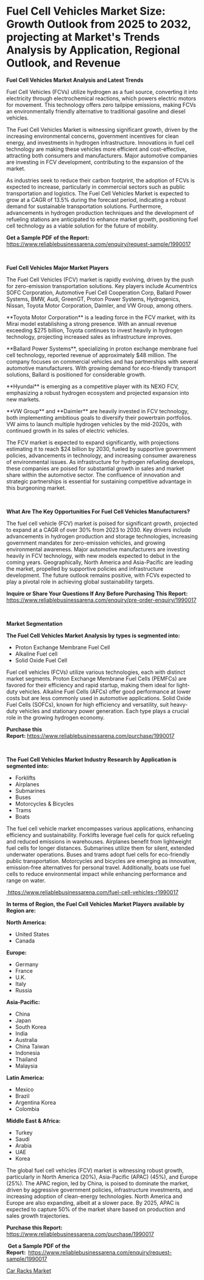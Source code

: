 <p><h1>Fuel Cell Vehicles Market Size: Growth Outlook from 2025 to 2032, projecting at Market's Trends Analysis by Application, Regional Outlook, and Revenue</h1></p><p><strong>Fuel Cell Vehicles Market Analysis and Latest Trends</strong></p>
<p><p>Fuel Cell Vehicles (FCVs) utilize hydrogen as a fuel source, converting it into electricity through electrochemical reactions, which powers electric motors for movement. This technology offers zero tailpipe emissions, making FCVs an environmentally friendly alternative to traditional gasoline and diesel vehicles. </p><p>The Fuel Cell Vehicles Market is witnessing significant growth, driven by the increasing environmental concerns, government incentives for clean energy, and investments in hydrogen infrastructure. Innovations in fuel cell technology are making these vehicles more efficient and cost-effective, attracting both consumers and manufacturers. Major automotive companies are investing in FCV development, contributing to the expansion of the market.</p><p>As industries seek to reduce their carbon footprint, the adoption of FCVs is expected to increase, particularly in commercial sectors such as public transportation and logistics. The Fuel Cell Vehicles Market is expected to grow at a CAGR of 13.5% during the forecast period, indicating a robust demand for sustainable transportation solutions. Furthermore, advancements in hydrogen production techniques and the development of refueling stations are anticipated to enhance market growth, positioning fuel cell technology as a viable solution for the future of mobility.</p></p>
<p><strong>Get a Sample PDF of the Report:&nbsp;</strong> <a href="https://www.reliablebusinessarena.com/enquiry/request-sample/1990017?utm_campaign=2200&utm_medium=2&utm_source=Github&utm_content=ia&utm_term=30032025&utm_id=fuel-cell-vehicles">https://www.reliablebusinessarena.com/enquiry/request-sample/1990017</a></p>
<p>&nbsp;</p>
<p><strong>Fuel Cell Vehicles Major Market Players</strong></p>
<p><p>The Fuel Cell Vehicles (FCV) market is rapidly evolving, driven by the push for zero-emission transportation solutions. Key players include Acumentrics SOFC Corporation, Automotive Fuel Cell Cooperation Corp, Ballard Power Systems, BMW, Audi, GreenGT, Proton Power Systems, Hydrogenics, Nissan, Toyota Motor Corporation, Daimler, and VW Group, among others.</p><p>**Toyota Motor Corporation** is a leading force in the FCV market, with its Mirai model establishing a strong presence. With an annual revenue exceeding $275 billion, Toyota continues to invest heavily in hydrogen technology, projecting increased sales as infrastructure improves.</p><p>**Ballard Power Systems**, specializing in proton exchange membrane fuel cell technology, reported revenue of approximately $48 million. The company focuses on commercial vehicles and has partnerships with several automotive manufacturers. With growing demand for eco-friendly transport solutions, Ballard is positioned for considerable growth.</p><p>**Hyundai** is emerging as a competitive player with its NEXO FCV, emphasizing a robust hydrogen ecosystem and projected expansion into new markets. </p><p>**VW Group** and **Daimler** are heavily invested in FCV technology, both implementing ambitious goals to diversify their powertrain portfolios. VW aims to launch multiple hydrogen vehicles by the mid-2020s, with continued growth in its sales of electric vehicles.</p><p>The FCV market is expected to expand significantly, with projections estimating it to reach $24 billion by 2030, fueled by supportive government policies, advancements in technology, and increasing consumer awareness of environmental issues. As infrastructure for hydrogen refueling develops, these companies are poised for substantial growth in sales and market share within the automotive sector. The confluence of innovation and strategic partnerships is essential for sustaining competitive advantage in this burgeoning market.</p></p>
<p>&nbsp;</p>
<p><strong>What Are The Key Opportunities For Fuel Cell Vehicles Manufacturers?</strong></p>
<p><p>The fuel cell vehicle (FCV) market is poised for significant growth, projected to expand at a CAGR of over 30% from 2023 to 2030. Key drivers include advancements in hydrogen production and storage technologies, increasing government mandates for zero-emission vehicles, and growing environmental awareness. Major automotive manufacturers are investing heavily in FCV technology, with new models expected to debut in the coming years. Geographically, North America and Asia-Pacific are leading the market, propelled by supportive policies and infrastructure development. The future outlook remains positive, with FCVs expected to play a pivotal role in achieving global sustainability targets.</p></p>
<p><strong>Inquire or Share Your Questions If Any Before Purchasing This Report:</strong> <a href="https://www.reliablebusinessarena.com/enquiry/pre-order-enquiry/1990017?utm_campaign=2200&utm_medium=2&utm_source=Github&utm_content=ia&utm_term=30032025&utm_id=fuel-cell-vehicles">https://www.reliablebusinessarena.com/enquiry/pre-order-enquiry/1990017</a></p>
<p>&nbsp;</p>
<p><strong>Market Segmentation</strong></p>
<p><strong>The Fuel Cell Vehicles Market Analysis by types is segmented into:</strong></p>
<p><ul><li>Proton Exchange Membrane Fuel Cell</li><li>Alkaline Fuel cell</li><li>Solid Oxide Fuel Cell</li></ul></p>
<p><p>Fuel cell vehicles (FCVs) utilize various technologies, each with distinct market segments. Proton Exchange Membrane Fuel Cells (PEMFCs) are favored for their efficiency and rapid startup, making them ideal for light-duty vehicles. Alkaline Fuel Cells (AFCs) offer good performance at lower costs but are less commonly used in automotive applications. Solid Oxide Fuel Cells (SOFCs), known for high efficiency and versatility, suit heavy-duty vehicles and stationary power generation. Each type plays a crucial role in the growing hydrogen economy.</p></p>
<p><strong>Purchase this Report:&nbsp;</strong><a href="https://www.reliablebusinessarena.com/purchase/1990017?utm_campaign=2200&utm_medium=2&utm_source=Github&utm_content=ia&utm_term=30032025&utm_id=fuel-cell-vehicles">https://www.reliablebusinessarena.com/purchase/1990017</a></p>
<p>&nbsp;</p>
<p><strong>The Fuel Cell Vehicles Market Industry Research by Application is segmented into:</strong></p>
<p><ul><li>Forklifts</li><li>Airplanes</li><li>Submarines</li><li>Buses</li><li>Motorcycles & Bicycles</li><li>Trams</li><li>Boats</li></ul></p>
<p><p>The fuel cell vehicle market encompasses various applications, enhancing efficiency and sustainability. Forklifts leverage fuel cells for quick refueling and reduced emissions in warehouses. Airplanes benefit from lightweight fuel cells for longer distances. Submarines utilize them for silent, extended underwater operations. Buses and trams adopt fuel cells for eco-friendly public transportation. Motorcycles and bicycles are emerging as innovative, emission-free alternatives for personal travel. Additionally, boats use fuel cells to reduce environmental impact while enhancing performance and range on water.</p></p>
<p><a href="https://www.reliablebusinessarena.com/fuel-cell-vehicles-r1990017?utm_campaign=2200&utm_medium=2&utm_source=Github&utm_content=ia&utm_term=30032025&utm_id=fuel-cell-vehicles">&nbsp;https://www.reliablebusinessarena.com/fuel-cell-vehicles-r1990017</a></p>
<p><strong>In terms of Region, the Fuel Cell Vehicles Market Players available by Region are:</strong></p>
<p>
    <p> <strong> North America: </strong>
        <ul>
            <li>United States</li>
            <li>Canada</li>
        </ul>
        </p> 
    <p> <strong> Europe: </strong>
        <ul>
            <li>Germany</li>
            <li>France</li>
            <li>U.K.</li>
            <li>Italy</li>
            <li>Russia</li>
        </ul>
        </p> 
    <p> <strong> Asia-Pacific: </strong>
        <ul>
            <li>China</li>
            <li>Japan</li>
            <li>South Korea</li>
            <li>India</li>
            <li>Australia</li>
            <li>China Taiwan</li>
            <li>Indonesia</li>
            <li>Thailand</li>
            <li>Malaysia</li>
        </ul>
        </p> 
    <p> <strong> Latin America: </strong>
        <ul>
            <li>Mexico</li>
            <li>Brazil</li>
            <li>Argentina Korea</li>
            <li>Colombia</li>
        </ul>
        </p> 
    <p> <strong> Middle East & Africa: </strong>
        <ul>
            <li>Turkey</li>
            <li>Saudi</li>
            <li>Arabia</li>
            <li>UAE</li>
            <li>Korea</li>
        </ul>
    </p>
    </p>
<p><p>The global fuel cell vehicles (FCV) market is witnessing robust growth, particularly in North America (20%), Asia-Pacific (APAC) (45%), and Europe (25%). The APAC region, led by China, is poised to dominate the market, driven by aggressive government policies, infrastructure investments, and increasing adoption of clean-energy technologies. North America and Europe are also expanding, albeit at a slower pace. By 2025, APAC is expected to capture 50% of the market share based on production and sales growth trajectories.</p></p>
<p><strong>Purchase this Report: </strong><a href="https://www.reliablebusinessarena.com/purchase/1990017?utm_campaign=2200&utm_medium=2&utm_source=Github&utm_content=ia&utm_term=30032025&utm_id=fuel-cell-vehicles">https://www.reliablebusinessarena.com/purchase/1990017</a></p>
<p>&nbsp;<strong>Get a Sample PDF of the Report:&nbsp;&nbsp;</strong><a href="https://www.reliablebusinessarena.com/enquiry/request-sample/1990017?utm_campaign=2200&utm_medium=2&utm_source=Github&utm_content=ia&utm_term=30032025&utm_id=fuel-cell-vehicles">https://www.reliablebusinessarena.com/enquiry/request-sample/1990017</a></p>
<p><strong></strong></p>
<p><p><a href="https://github.com/rahu1506/Market-Research-Report-List-7/blob/main/car-racks-market.md?utm_campaign=2200&utm_medium=2&utm_source=Github&utm_content=ia&utm_term=30032025&utm_id=fuel-cell-vehicles">Car Racks Market</a></p></p>